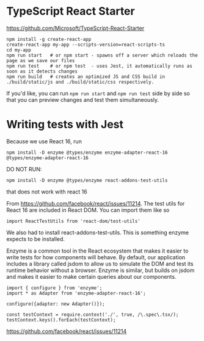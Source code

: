 # TypeScript React Starter

https://github.com/Microsoft/TypeScript-React-Starter

```
npm install -g create-react-app
create-react-app my-app --scripts-version=react-scripts-ts
cd my-app
npm run start   # or npm start - spawns off a server which reloads the page as we save our files
npm run test    # or npm test  - uses Jest, it automatically runs as soon as it detects changes
npm run build   # creates an optimized JS and CSS build in ./build/static/js and ./build/static/css respectively.
```

If you'd like, you can run `npm run start` and `npm run test` side by side so that you can preview changes and test them simultaneously.



# Writing tests with Jest

Because we use React 16, run
```
npm install -D enzyme @types/enzyme enzyme-adapter-react-16 @types/enzyme-adapter-react-16
```

DO NOT RUN:
```
npm install -D enzyme @types/enzyme react-addons-test-utils
```
that does not work with react 16

From https://github.com/facebook/react/issues/11214. The test utils for React 16 are included in React DOM. You can import them like so
```
import ReactTestUtils from 'react-dom/test-utils'
```

We also had to install react-addons-test-utils. This is something enzyme expects to be installed.

Enzyme is a common tool in the React ecosystem that makes it easier to write tests for how components will behave. By default, our application includes a library called jsdom to allow us to simulate the DOM and test its runtime behavior without a browser. Enzyme is similar, but builds on jsdom and makes it easier to make certain queries about our components.


```
import { configure } from 'enzyme';
import * as Adapter from 'enzyme-adapter-react-16';

configure({adapter: new Adapter()});

const testContext = require.context('./', true, /\.spec\.tsx/);
testContext.keys().forEach(testContext);
```


https://github.com/facebook/react/issues/11214



